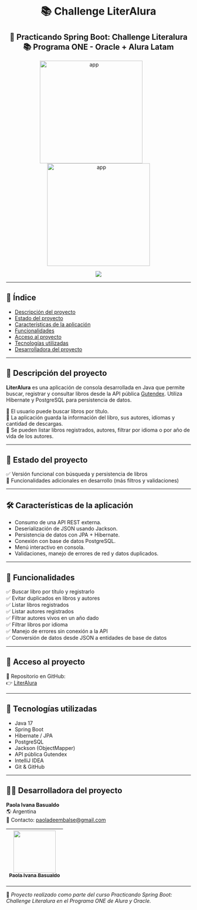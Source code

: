 <h1 id="titulo-e-imagen-de-portada" align="center">
📚 Challenge LiterAlura
</h1>
<h2 align="center">
📌 Practicando Spring Boot: Challenge Literalura <br> 
📚 Programa ONE - Oracle + Alura Latam  
</h2>

<p align="center">
  <img src="https://itconnect.lat/portal/wp-content/uploads/2023/03/Oracle-Next-Education--e1678304093153.png" alt="app" width="280" style="display: inline-block; margin-right: 40px;"/>
  <img src="https://raw.githubusercontent.com/joshuaFrias95/Encriptador-Alura-Oracle-ONE/main/img/readme/aluraoracle.png" alt="app" width="280" style="display: inline-block; "/>
 </p>

 <p id="insignias" align="center">
   <img src="https://img.shields.io/badge/STATUS-EN%20DESARROLLO-green">
</p>

---

## 📌 Índice

- [Descripción del proyecto](#descripción-del-proyecto)
- [Estado del proyecto](#estado-del-proyecto)
- [Características de la aplicación](#características-de-la-aplicación)
- [Funcionalidades](#funcionalidades)
- [Acceso al proyecto](#acceso-al-proyecto)
- [Tecnologías utilizadas](#tecnologías-utilizadas)
- [Desarrolladora del proyecto](#desarrolladora-del-proyecto)
  
---

## 📖 Descripción del proyecto

**LiterAlura** es una aplicación de consola desarrollada en Java que permite buscar, registrar y consultar libros desde la API pública [Gutendex](https://gutendex.com/). Utiliza Hibernate y PostgreSQL para persistencia de datos.

🔹 El usuario puede buscar libros por título.  
🔹 La aplicación guarda la información del libro, sus autores, idiomas y cantidad de descargas.  
🔹 Se pueden listar libros registrados, autores, filtrar por idioma o por año de vida de los autores.



---

## 🚧 Estado del proyecto

✅ Versión funcional con búsqueda y persistencia de libros  
🚧 Funcionalidades adicionales en desarrollo (más filtros y validaciones)

---

## 🛠️ Características de la aplicación

- Consumo de una API REST externa.
- Deserialización de JSON usando Jackson.
- Persistencia de datos con JPA + Hibernate.
- Conexión con base de datos PostgreSQL.
- Menú interactivo en consola.
- Validaciones, manejo de errores de red y datos duplicados.


---

## 🔧 Funcionalidades

✅ Buscar libro por título y registrarlo  
✅ Evitar duplicados en libros y autores  
✅ Listar libros registrados  
✅ Listar autores registrados  
✅ Filtrar autores vivos en un año dado  
✅ Filtrar libros por idioma  
✅ Manejo de errores sin conexión a la API  
✅ Conversión de datos desde JSON a entidades de base de datos

---

## 📁 Acceso al proyecto

🔗 Repositorio en GitHub:  
👉 [LiterAlura](https://github.com/PaolaBasualdo/challenge-spring-boot-literalura-ONE)

---

## 🚀 Tecnologías utilizadas

- Java 17
- Spring Boot
- Hibernate / JPA
- PostgreSQL
- Jackson (ObjectMapper)
- API pública Gutendex
- IntelliJ IDEA
- Git & GitHub

---

## 👩‍💻 Desarrolladora del proyecto

**Paola Ivana Basualdo**  
🌎 Argentina  
📧 Contacto: paoladeembalse@gmail.com

| [<img src="https://avatars.githubusercontent.com/u/117169838?v=4" width=115><br><sub>Paola Ivana Basualdo</sub>](https://github.com/PaolaBasualdo) |  
| :---: |  

---

📌 *Proyecto realizado como parte del curso Practicando Spring Boot: Challenge Literalura en el Programa ONE de Alura y Oracle.*  
